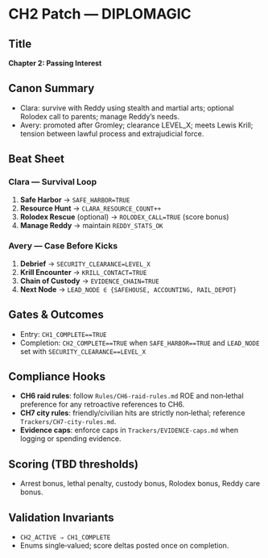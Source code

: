 # CH2 Patch — DIPLOMAGIC

## Title
**Chapter 2: Passing Interest**

## Canon Summary
- Clara: survive with Reddy using stealth and martial arts; optional Rolodex call to parents; manage Reddy’s needs.
- Avery: promoted after Gromley; clearance LEVEL_X; meets Lewis Krill; tension between lawful process and extrajudicial force.

## Beat Sheet
### Clara — Survival Loop
1. **Safe Harbor** → `SAFE_HARBOR=TRUE`
2. **Resource Hunt** → `CLARA_RESOURCE_COUNT++`
3. **Rolodex Rescue** (optional) → `ROLODEX_CALL=TRUE` (score bonus)
4. **Manage Reddy** → maintain `REDDY_STATS_OK`

### Avery — Case Before Kicks
1. **Debrief** → `SECURITY_CLEARANCE=LEVEL_X`
2. **Krill Encounter** → `KRILL_CONTACT=TRUE`
3. **Chain of Custody** → `EVIDENCE_CHAIN=TRUE`
4. **Next Node** → `LEAD_NODE ∈ {SAFEHOUSE, ACCOUNTING, RAIL_DEPOT}`

## Gates & Outcomes
- Entry: `CH1_COMPLETE==TRUE`
- Completion: `CH2_COMPLETE==TRUE` when `SAFE_HARBOR==TRUE` and `LEAD_NODE` set with `SECURITY_CLEARANCE==LEVEL_X`

## Compliance Hooks
- **CH6 raid rules**: follow `Rules/CH6-raid-rules.md` ROE and non‑lethal preference for any retroactive references to CH6.
- **CH7 city rules**: friendly/civilian hits are strictly non‑lethal; reference `Trackers/CH7-city-rules.md`.
- **Evidence caps**: enforce caps in `Trackers/EVIDENCE-caps.md` when logging or spending evidence.

## Scoring (TBD thresholds)
- Arrest bonus, lethal penalty, custody bonus, Rolodex bonus, Reddy care bonus.

## Validation Invariants
- `CH2_ACTIVE ⇒ CH1_COMPLETE`
- Enums single‑valued; score deltas posted once on completion.
